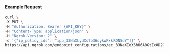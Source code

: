 <!-- Code generated for API Clients. DO NOT EDIT. -->

#### Example Request

```bash
curl \
-X PUT \
-H "Authorization: Bearer {API_KEY}" \
-H "Content-Type: application/json" \
-H "Ngrok-Version: 2" \
-d '{"ip_policy_ids":["ipp_33NaXLydXs7b36oykwPxkRON5dY"]}' \
https://api.ngrok.com/endpoint_configurations/ec_33NaXIoX6hU6A0GtZx0D2QMoP1k/ip_policy
```
